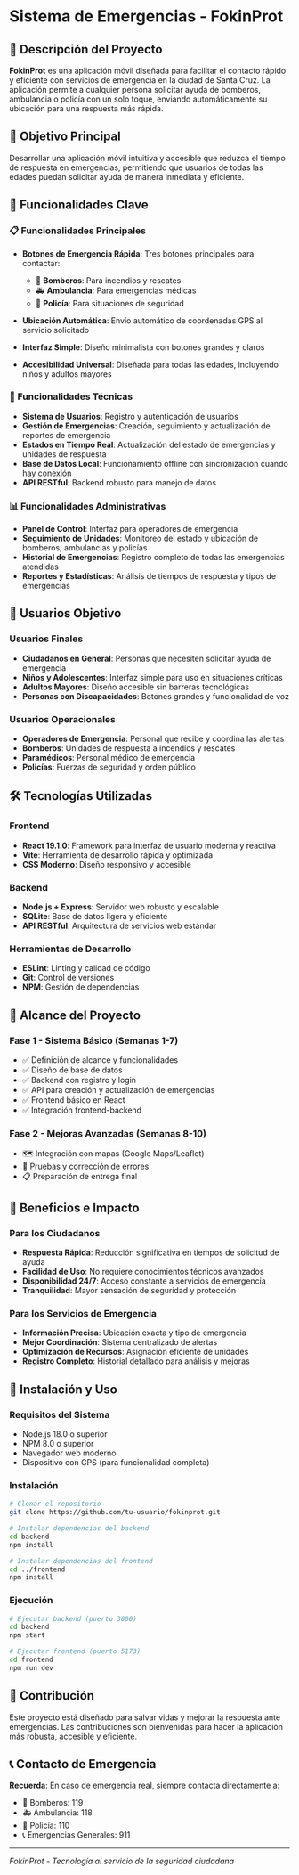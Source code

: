 # Sistema de Emergencias - FokinProt

## 📱 Descripción del Proyecto

**FokinProt** es una aplicación móvil diseñada para facilitar el contacto rápido y eficiente con servicios de emergencia en la ciudad de Santa Cruz. La aplicación permite a cualquier persona solicitar ayuda de bomberos, ambulancia o policía con un solo toque, enviando automáticamente su ubicación para una respuesta más rápida.

## 🎯 Objetivo Principal

Desarrollar una aplicación móvil intuitiva y accesible que reduzca el tiempo de respuesta en emergencias, permitiendo que usuarios de todas las edades puedan solicitar ayuda de manera inmediata y eficiente.

## 🚀 Funcionalidades Clave

### 📋 Funcionalidades Principales
- **Botones de Emergencia Rápida**: Tres botones principales para contactar:
  - 🚒 **Bomberos**: Para incendios y rescates
  - 🚑 **Ambulancia**: Para emergencias médicas
  - 👮 **Policía**: Para situaciones de seguridad

- **Ubicación Automática**: Envío automático de coordenadas GPS al servicio solicitado
- **Interfaz Simple**: Diseño minimalista con botones grandes y claros
- **Accesibilidad Universal**: Diseñada para todas las edades, incluyendo niños y adultos mayores

### 🔧 Funcionalidades Técnicas
- **Sistema de Usuarios**: Registro y autenticación de usuarios
- **Gestión de Emergencias**: Creación, seguimiento y actualización de reportes de emergencia
- **Estados en Tiempo Real**: Actualización del estado de emergencias y unidades de respuesta
- **Base de Datos Local**: Funcionamiento offline con sincronización cuando hay conexión
- **API RESTful**: Backend robusto para manejo de datos

### 📊 Funcionalidades Administrativas
- **Panel de Control**: Interfaz para operadores de emergencia
- **Seguimiento de Unidades**: Monitoreo del estado y ubicación de bomberos, ambulancias y policías
- **Historial de Emergencias**: Registro completo de todas las emergencias atendidas
- **Reportes y Estadísticas**: Análisis de tiempos de respuesta y tipos de emergencias

## 👥 Usuarios Objetivo

### Usuarios Finales
- **Ciudadanos en General**: Personas que necesiten solicitar ayuda de emergencia
- **Niños y Adolescentes**: Interfaz simple para uso en situaciones críticas
- **Adultos Mayores**: Diseño accesible sin barreras tecnológicas
- **Personas con Discapacidades**: Botones grandes y funcionalidad de voz

### Usuarios Operacionales
- **Operadores de Emergencia**: Personal que recibe y coordina las alertas
- **Bomberos**: Unidades de respuesta a incendios y rescates
- **Paramédicos**: Personal médico de emergencia
- **Policías**: Fuerzas de seguridad y orden público

## 🛠️ Tecnologías Utilizadas

### Frontend
- **React 19.1.0**: Framework para interfaz de usuario moderna y reactiva
- **Vite**: Herramienta de desarrollo rápida y optimizada
- **CSS Moderno**: Diseño responsivo y accesible

### Backend
- **Node.js + Express**: Servidor web robusto y escalable
- **SQLite**: Base de datos ligera y eficiente
- **API RESTful**: Arquitectura de servicios web estándar

### Herramientas de Desarrollo
- **ESLint**: Linting y calidad de código
- **Git**: Control de versiones
- **NPM**: Gestión de dependencias

## 📱 Alcance del Proyecto

### Fase 1 - Sistema Básico (Semanas 1-7)
- ✅ Definición de alcance y funcionalidades
- ✅ Diseño de base de datos
- ✅ Backend con registro y login
- ✅ API para creación y actualización de emergencias
- ✅ Frontend básico en React
- ✅ Integración frontend-backend

### Fase 2 - Mejoras Avanzadas (Semanas 8-10)
- 🗺️ Integración con mapas (Google Maps/Leaflet)
- 🧪 Pruebas y corrección de errores
- 📋 Preparación de entrega final

## 🌟 Beneficios e Impacto

### Para los Ciudadanos
- **Respuesta Rápida**: Reducción significativa en tiempos de solicitud de ayuda
- **Facilidad de Uso**: No requiere conocimientos técnicos avanzados
- **Disponibilidad 24/7**: Acceso constante a servicios de emergencia
- **Tranquilidad**: Mayor sensación de seguridad y protección

### Para los Servicios de Emergencia
- **Información Precisa**: Ubicación exacta y tipo de emergencia
- **Mejor Coordinación**: Sistema centralizado de alertas
- **Optimización de Recursos**: Asignación eficiente de unidades
- **Registro Completo**: Historial detallado para análisis y mejoras

## 🚀 Instalación y Uso

### Requisitos del Sistema
- Node.js 18.0 o superior
- NPM 8.0 o superior
- Navegador web moderno
- Dispositivo con GPS (para funcionalidad completa)

### Instalación
```bash
# Clonar el repositorio
git clone https://github.com/tu-usuario/fokinprot.git

# Instalar dependencias del backend
cd backend
npm install

# Instalar dependencias del frontend
cd ../frontend
npm install
```

### Ejecución
```bash
# Ejecutar backend (puerto 3000)
cd backend
npm start

# Ejecutar frontend (puerto 5173)
cd frontend
npm run dev
```

## 🤝 Contribución

Este proyecto está diseñado para salvar vidas y mejorar la respuesta ante emergencias. Las contribuciones son bienvenidas para hacer la aplicación más robusta, accesible y eficiente.

## 📞 Contacto de Emergencia

**Recuerda**: En caso de emergencia real, siempre contacta directamente a:
- 🚒 Bomberos: 119
- 🚑 Ambulancia: 118  
- 👮 Policía: 110
- 📞 Emergencias Generales: 911

---

*FokinProt - Tecnología al servicio de la seguridad ciudadana*

